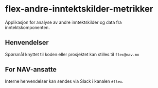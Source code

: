 # flex-andre-inntektskilder-metrikker

Applikasjon for analyse av andre inntektskilder og data fra inntektskomponenten.

## Henvendelser

Spørsmål knyttet til koden eller prosjektet kan stilles til `flex@nav.no`

## For NAV-ansatte

Interne henvendelser kan sendes via Slack i kanalen `#flex`.